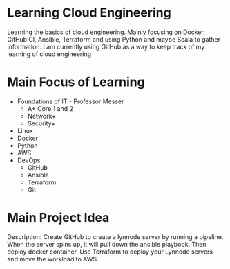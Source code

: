 # Learning Cloud Engineering
Learning the basics of cloud engineering. Mainly focusing on Docker, GitHub Cl, Ansible, Terraform and using Python and maybe Scala to gather information. I am currently using GitHub as a way to keep track of my learning of cloud engineering 

# Main Focus of Learning
  - Foundations of IT - Professor Messer
    - A+ Core 1 and 2
    - Network+
    - Security+
  - Linux
  - Docker
  - Python
  - AWS
  - DevOps
    - GitHub
    - Ansible
    - Terraform
    - Git
      
# Main Project Idea 

Description: Create GitHub to create a lynnode server by running a pipeline. When the server spins up, it will pull down the ansible playbook. Then deploy docker container. Use Terraform to deploy your Lynnode servers and move the workload to AWS.
